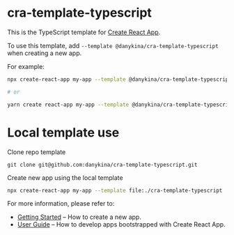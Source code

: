 # cra-template-typescript

This is the TypeScript template for [Create React App](https://github.com/facebook/create-react-app).

To use this template, add `--template @danykina/cra-template-typescript` when creating a new app.

For example:

```sh
npx create-react-app my-app --template @danykina/cra-template-typescript

# or

yarn create react-app my-app --template @danykina/cra-template-typescript
```

# Local template use

Clone repo template

```
git clone git@github.com:danykina/cra-template-typescript.git
```

Create new app using the local template

```sh
npx create-react-app my-app --template file:./cra-template-typescript
```

For more information, please refer to:

- [Getting Started](https://create-react-app.dev/docs/getting-started) – How to create a new app.
- [User Guide](https://create-react-app.dev) – How to develop apps bootstrapped with Create React App.

